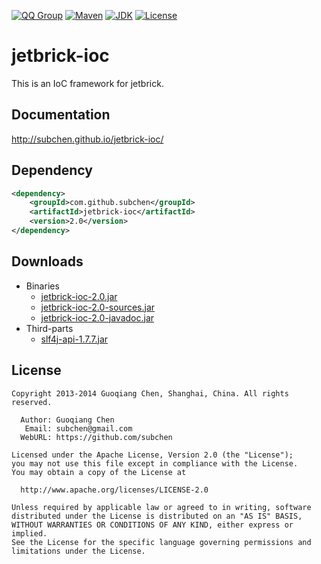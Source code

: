 [![QQ Group](http://img.shields.io/badge/QQ-310491655-blue.svg)](http://shang.qq.com/wpa/qunwpa?idkey=c81a8f922d2b00422761558c4c547a4c4af778edcb0a70c99aadf9e33d80cb11)
[![Maven](http://img.shields.io/badge/jetbrick--ioc-v2.0-brightgreen.svg)](http://search.maven.org/#search%7Cga%7C1%7Ca%3A%22jetbrick-ioc%22)
[![JDK](http://img.shields.io/badge/JDK-v6.0+-yellow.svg)](http://www.oracle.com/technetwork/java/javase/downloads/index.html)
[![License](http://img.shields.io/badge/License-Apache_2-red.svg)](http://www.apache.org/licenses/LICENSE-2.0)


jetbrick-ioc
==================

This is an IoC framework for jetbrick.


Documentation
---------------------------

http://subchen.github.io/jetbrick-ioc/


Dependency
---------------------------

```xml
<dependency>
    <groupId>com.github.subchen</groupId>
    <artifactId>jetbrick-ioc</artifactId>
    <version>2.0</version>
</dependency>
```

Downloads
---------------------------

* Binaries
    - [jetbrick-ioc-2.0.jar][1]
    - [jetbrick-ioc-2.0-sources.jar][2]
    - [jetbrick-ioc-2.0-javadoc.jar][3]
* Third-parts
    - [slf4j-api-1.7.7.jar][4]

[1]: http://search.maven.org/remotecontent?filepath=com/github/subchen/jetbrick-ioc/2.0/jetbrick-ioc-2.0.jar
[2]: http://search.maven.org/remotecontent?filepath=com/github/subchen/jetbrick-ioc/2.0/jetbrick-ioc-2.0-sources.jar
[3]: http://search.maven.org/remotecontent?filepath=com/github/subchen/jetbrick-ioc/2.0/jetbrick-ioc-2.0-javadoc.jar
[4]: http://search.maven.org/remotecontent?filepath=org/slf4j/slf4j-api/1.7.7/slf4j-api-1.7.7.jar


License
---------------------------

```
Copyright 2013-2014 Guoqiang Chen, Shanghai, China. All rights reserved.

  Author: Guoqiang Chen
   Email: subchen@gmail.com
  WebURL: https://github.com/subchen

Licensed under the Apache License, Version 2.0 (the "License");
you may not use this file except in compliance with the License.
You may obtain a copy of the License at

  http://www.apache.org/licenses/LICENSE-2.0

Unless required by applicable law or agreed to in writing, software
distributed under the License is distributed on an "AS IS" BASIS,
WITHOUT WARRANTIES OR CONDITIONS OF ANY KIND, either express or implied.
See the License for the specific language governing permissions and
limitations under the License.
```
